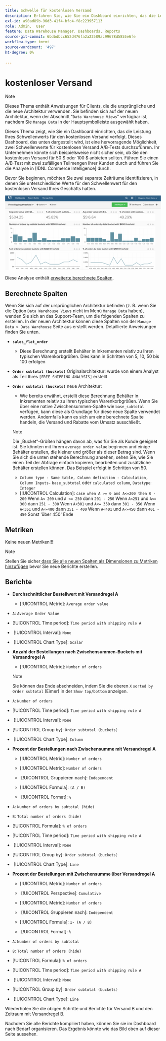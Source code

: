```yaml
---
title: Schwelle für kostenlosen Versand
description: Erfahren Sie, wie Sie ein Dashboard einrichten, das die Leistung Ihres Schwellenwerts für den kostenlosen Versand verfolgt.
exl-id: a90ad89b-96d3-41f4-bfc4-f8c223957113
role: Admin,  User
feature: Data Warehouse Manager, Dashboards, Reports
source-git-commit: 6bdbdbcc652d476fa2a22589ac99678d5855e6fe
workflow-type: tm+mt
source-wordcount: '497'
ht-degree: 0%

---
```


# kostenloser Versand

>[!NOTE]
>
>Dieses Thema enthält Anweisungen für Clients, die die ursprüngliche und die neue Architektur verwenden. Sie befinden sich auf der neuen Architektur, wenn der Abschnitt &quot;`Data Warehouse Views`&quot; verfügbar ist, nachdem Sie `Manage Data` in der Hauptsymbolleiste ausgewählt haben.

Dieses Thema zeigt, wie Sie ein Dashboard einrichten, das die Leistung Ihres Schwellenwerts für den kostenlosen Versand verfolgt. Dieses Dashboard, das unten dargestellt wird, ist eine hervorragende Möglichkeit, zwei Schwellenwerte für kostenlosen Versand A/B-Tests durchzuführen. Ihr Unternehmen könnte sich beispielsweise nicht sicher sein, ob Sie den kostenlosen Versand für 50 $ oder 100 $ anbieten sollten. Führen Sie einen A/B-Test mit zwei zufälligen Teilmengen Ihrer Kunden durch und führen Sie die Analyse in [!DNL Commerce Intelligence] durch.

Bevor Sie beginnen, möchten Sie zwei separate Zeiträume identifizieren, in denen Sie unterschiedliche Werte für den Schwellenwert für den kostenlosen Versand Ihres Geschäfts hatten.

![](../../assets/free_shipping_threshold.png)

Diese Analyse enthält [erweiterte berechnete Spalten](../data-warehouse-mgr/adv-calc-columns.md).

## Berechnete Spalten

Wenn Sie sich auf der ursprünglichen Architektur befinden (z. B. wenn Sie die Option `Data Warehouse Views` nicht im Menü `Manage Data` haben), wenden Sie sich an das Support-Team, um die folgenden Spalten zu erstellen. In der neuen Architektur können diese Spalten von der `Manage Data > Data Warehouse` Seite aus erstellt werden. Detaillierte Anweisungen finden Sie unten.

* **`sales_flat_order`**
   * Diese Berechnung erstellt Behälter in Inkrementen relativ zu Ihren typischen Warenkorbgrößen. Dies kann in Schritten von 5, 10, 50 bis 100 erfolgen

* **`Order subtotal (buckets)`** Originalarchitektur: wurde von einem Analyst als Teil Ihres `[FREE SHIPPING ANALYSIS]` erstellt
* **`Order subtotal (buckets)`** neue Architektur:
   * Wie bereits erwähnt, erstellt diese Berechnung Behälter in Inkrementen relativ zu Ihren typischen Warenkorbgrößen. Wenn Sie über eine native Zwischensummen-Spalte wie `base_subtotal` verfügen, kann diese als Grundlage für diese neue Spalte verwendet werden. Andernfalls kann es sich um eine berechnete Spalte handeln, die Versand und Rabatte vom Umsatz ausschließt.

  >[!NOTE]
  >
  >Die „Bucket“-Größen hängen davon ab, was für Sie als Kunde geeignet ist. Sie könnten mit Ihrem `average order value` beginnen und einige Behälter erstellen, die kleiner und größer als dieser Betrag sind. Wenn Sie sich die unten stehende Berechnung ansehen, sehen Sie, wie Sie einen Teil der Abfrage einfach kopieren, bearbeiten und zusätzliche Behälter erstellen können. Das Beispiel erfolgt in Schritten von 50.

   * `Column type - Same table, Column definition - Calculation, Column Inputs-` `base_subtotal` oder `calculated column`, `Datatype`: `Integer`
   * [!UICONTROL Calculation]: `case when A >= 0 and A<=200 then 0 - 200`
Wenn `A< 200` und `A <= 250` dann `201 - 250`
Wenn `A<251` und `A<= 300` dann `251 - 300`
Wenn `A<301` und `A<= 350` dann `301 - 350`
Wenn `A<351` und `A<=400` dann `351 - 400`
Wenn `A<401` und `A<=450` dann `401 - 450`
Sonst &#39;über 450&#39;
Ende


## Metriken

Keine neuen Metriken!!!

>[!NOTE]
>
>Stellen Sie sicher[ dass Sie alle neuen Spalten als Dimensionen zu Metriken hinzufügen](../data-warehouse-mgr/manage-data-dimensions-metrics.md) bevor Sie neue Berichte erstellen.

## Berichte

* **Durchschnittlicher Bestellwert mit Versandregel A**
   * [!UICONTROL Metric]: `Average order value`

* `A`: `Average Order Value`
* [!UICONTROL Time period]: `Time period with shipping rule A`
* &#x200B;
  [!UICONTROL Interval]: `None`
* &#x200B;
  [!UICONTROL Chart Type]: `Scalar`

* **Anzahl der Bestellungen nach Zwischensummen-Buckets mit Versandregel A**
   * [!UICONTROL Metric]: `Number of orders`

  >[!NOTE]
  >
  >Sie können das Ende abschneiden, indem Sie die oberen `X` `sorted by` `Order subtotal` (Eimer) in der `Show top/bottom` anzeigen.

* `A`: `Number of orders`
* [!UICONTROL Time period]: `Time period with shipping rule A`
* &#x200B;
  [!UICONTROL Interval]: `None`
* [!UICONTROL Group by]: `Order subtotal (buckets)`
* &#x200B;
  [!UICONTROL Chart Type]: `Column`

* **Prozent der Bestellungen nach Zwischensumme mit Versandregel A**
   * [!UICONTROL Metric]: `Number of orders`

   * [!UICONTROL Metric]: `Number of orders`
   * &#x200B;
     [!UICONTROL Gruppieren nach]: `Independent`
   * [!UICONTROL Formula]: `(A / B)`
   * &#x200B;
     [!UICONTROL Format]: `%`

* `A`: `Number of orders by subtotal (hide)`
* `B`: `Total number of orders (hide)`
* [!UICONTROL Formula]: `% of orders`
* [!UICONTROL Time period]: `Time period with shipping rule A`
* &#x200B;
  [!UICONTROL Interval]: `None`
* [!UICONTROL Group by]: `Order subtotal (buckets)`
* &#x200B;
  [!UICONTROL Chart Type]: `Line`

* **Prozent der Bestellungen mit Zwischensumme über Versandregel A**
   * [!UICONTROL Metric]: `Number of orders`
   * &#x200B;
     [!UICONTROL Perspective]: `Cumulative`

   * [!UICONTROL Metric]: `Number of orders`
   * &#x200B;
     [!UICONTROL Gruppieren nach]: `Independent`

   * [!UICONTROL Formula]: `1- (A / B)`
   * &#x200B;
     [!UICONTROL Format]: `%`

* `A`: `Number of orders by subtotal`
* `B`: `Total number of orders (hide)`
* [!UICONTROL Formula]: `% of orders`
* [!UICONTROL Time period]: `Time period with shipping rule A`
* &#x200B;
  [!UICONTROL Interval]: `None`
* [!UICONTROL Group by]: `Order subtotal (buckets)`
* &#x200B;
  [!UICONTROL Chart Type]: `Line`


Wiederholen Sie die obigen Schritte und Berichte für Versand B und den Zeitraum mit Versandregel B.

Nachdem Sie alle Berichte kompiliert haben, können Sie sie im Dashboard nach Bedarf organisieren. Das Ergebnis könnte wie das Bild oben auf dieser Seite aussehen.
